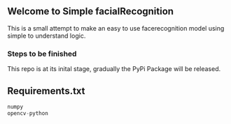 ## Welcome to Simple facialRecognition

This is a small attempt to make an easy to use facerecognition model using simple to understand logic.

### Steps to be finished

This repo is at its inital stage, gradually the PyPi Package will be released.

## Requirements.txt
```python
numpy
opencv-python
```

